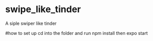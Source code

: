 # swipe_like_tinder
A siple swiper like tinder

#how to set up
cd into the folder and run npm install
then expo start
